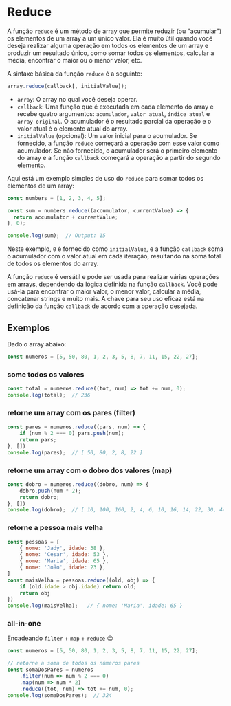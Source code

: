 # Reduce

A função `reduce` é um método de array que permite reduzir (ou "acumular") os 
elementos de um array a um único valor. Ela é muito útil quando você deseja 
realizar alguma operação em todos os elementos de um array e produzir um 
resultado único, como somar todos os elementos, calcular a média, encontrar o 
maior ou o menor valor, etc.

A sintaxe básica da função `reduce` é a seguinte:

```{.js linenums="1"}
array.reduce(callback[, initialValue]);
```

- `array`: O array no qual você deseja operar.
- `callback`: Uma função que é executada em cada elemento do array e recebe 
quatro argumentos: `acumulador`, `valor atual`, `índice atual` e 
`array original`. O acumulador é o resultado parcial da operação e o valor 
atual é o elemento atual do array.
- `initialValue` (opcional): Um valor inicial para o acumulador. Se fornecido, 
a função `reduce` começará a operação com esse valor como acumulador. Se não 
fornecido, o acumulador será o primeiro elemento do array e a função `callback` 
começará a operação a partir do segundo elemento.

Aqui está um exemplo simples de uso do `reduce` para somar todos os elementos 
de um array:

```{.js linenums="1"}
const numbers = [1, 2, 3, 4, 5];

const sum = numbers.reduce((accumulator, currentValue) => {
  return accumulator + currentValue;
}, 0);

console.log(sum);  // Output: 15
```

Neste exemplo, `0` é fornecido como `initialValue`, e a função `callback` soma 
o acumulador com o valor atual em cada iteração, resultando na soma total de 
todos os elementos do array.

A função `reduce` é versátil e pode ser usada para realizar várias operações em 
arrays, dependendo da lógica definida na função `callback`. Você pode usá-la 
para encontrar o maior valor, o menor valor, calcular a média, concatenar 
strings e muito mais. A chave para seu uso eficaz está na definição da função 
`callback` de acordo com a operação desejada.

## Exemplos

Dado o array abaixo:
```{.js linenums="1"}
const numeros = [5, 50, 80, 1, 2, 3, 5, 8, 7, 11, 15, 22, 27];
```

### some todos os valores
```{.js linenums="1"}
const total = numeros.reduce((tot, num) => tot += num, 0);
console.log(total);  // 236
```


### retorne um array com os pares (filter)
```{.js linenums="1"}
const pares = numeros.reduce((pars, num) => {
    if (num % 2 === 0) pars.push(num);
    return pars;
}, [])
console.log(pares);  // [ 50, 80, 2, 8, 22 ]
```

### retorne um array com o dobro dos valores (map)
```{.js linenums="1"}
const dobro = numeros.reduce((dobro, num) => {
    dobro.push(num * 2);
    return dobro;
}, [])
console.log(dobro);  // [ 10, 100, 160, 2, 4, 6, 10, 16, 14, 22, 30, 44, 54 ]
```

### retorne a pessoa mais velha
```{.js linenums="1"}
const pessoas = [
    { nome: 'Jady', idade: 38 },
    { nome: 'Cesar', idade: 53 },
    { nome: 'Maria', idade: 65 },
    { nome: 'João', idade: 23 },
]
const maisVelha = pessoas.reduce((old, obj) => {
    if (old.idade > obj.idade) return old;
    return obj
})
console.log(maisVelha);   // { nome: 'Maria', idade: 65 }
```

### all-in-one

Encadeando `filter` + `map` + `reduce` 😊

```{.js linenums="1"}
const numeros = [5, 50, 80, 1, 2, 3, 5, 8, 7, 11, 15, 22, 27];

// retorne a soma de todos os números pares
const somaDosPares = numeros
    .filter(num => num % 2 === 0)
    .map(num => num * 2)
    .reduce((tot, num) => tot += num, 0);
console.log(somaDosPares);  // 324
```